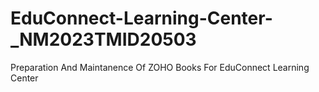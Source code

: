 # EduConnect-Learning-Center-_NM2023TMID20503
Preparation And Maintanence Of ZOHO Books For EduConnect Learning Center
